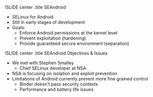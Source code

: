 !SLIDE center
.title SEAndroid

* SELinux for Android
* Still in early stages of development
* Goals:
  * Enforce Android permissions at the kernel level
  * Prevent exploitation (hardening)
  * Provide guaranteed secure environment (separation)

!SLIDE center
.title SEAndroid Objectives & Issues

* We met with Stephen Smalley
  * Chief SELinux developer at NSA
* NSA is focusing on isolation and exploit prevention
* Limitations of Android currently prevent more fine grained control
  * Binder doesn't pass security contexts
  * Performance and battery life issues
